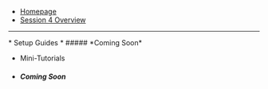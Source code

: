<!-- docs/_sidebar.md -->

* [Homepage](/#demystifying-programming-dp)
* [Session 4 Overview](/session4/session4)
<hr>
* Setup Guides  
* ##### *Coming Soon*

* Mini-Tutorials 
* ##### *Coming Soon*

